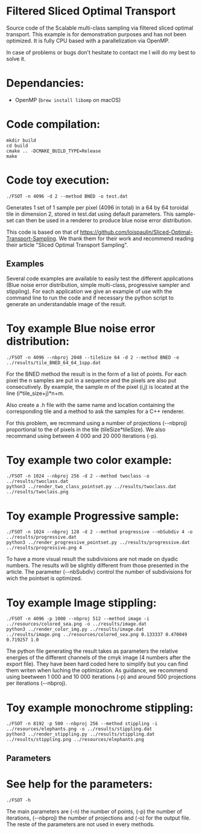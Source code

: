 # Filtered Sliced Optimal Transport

Source code of the Scalable multi-class sampling via filtered sliced optimal transport. This example is for demonstration purposes and has not been optimized. It is fully CPU based with a parallelization via OpenMP.

In case of problems or bugs don't hesitate to contact me I will do my best to solve it.

Dependancies:
=============
 + OpenMP (`brew install libomp` on macOS)

Code compilation:
=================

    mkdir build
    cd build
    cmake .. -DCMAKE_BUILD_TYPE=Release
    make


Code toy execution:
===================

    ./FSOT -n 4096 -d 2 --method BNED -o test.dat

Generates 1 set of 1 sample per pixel (4096 in total) in a 64 by 64 toroidal tile in dimension 2, stored in test.dat using default parameters.
This sample-set can then be used in a renderer to produce blue noise error distribution.

This code is based on that of https://github.com/loispaulin/Sliced-Optimal-Transport-Sampling. We thank them for their work and recommend reading their article "Sliced Optimal Transport Sampling".

## Examples

Several code examples are available to easily test the different applications (Blue noise error distribution, simple multi-class, progressive sampler and stippling). For each application we give an example of use with the command line to run the code and if necessary the python script to generate an understandable image of the result.

Toy example Blue noise error distribution:
===================

    ./FSOT -n 4096 --nbproj 2048 --tileSize 64 -d 2 --method BNED -o ../results/tile_BNED_64_64_1spp.dat

For the BNED method the result is in the form of a list of points. For each pixel the n samples are put in a sequence and the pixels are also put consecutively. By example, the sample m of the pixel (i,j) is located at the line (i*tile_size+j)*n+m.

Also create a .h file with the same name and location containing the corresponding tile and a method to ask the samples for a C++ renderer.

For this problem, we recmmand using a number of projections (--nbproj) proportional to the of pixels in the tile (tileSize*tileSize). We also recommand using between 4 000 and 20 000 iterations (-p).

Toy example two color example:
===================

    ./FSOT -n 1024 --nbproj 256 -d 2 --method twoclass -o ../results/twoclass.dat
    python3 ../render_two_class_pointset.py ../results/twoclass.dat ../results/twoclass.png


Toy example Progressive sample:
===================

    ./FSOT -n 1024 --nbproj 128 -d 2 --method progressive --nbSubdiv 4 -o ../results/progressive.dat
    python3 ../render_progressive_pointset.py ../results/progressive.dat ../results/progressive.png 4

To have a more visual result the subdivisions are not made on dyadic numbers. The results will be slightly different from those presented in the article.
The parameter (--nbSubdiv) control the number of subdivisions for wich the pointset is optimized.

Toy example Image stippling:
===================

    ./FSOT -n 4096 -p 1000 --nbproj 512 --method image -i ../resources/colored_sea.png -o ../results/image.dat
    python3 ../render_color_img.py ../results/image.dat ../results/image.png ../resources/colored_sea.png 0.133337 0.470049 0.719257 1.0

The python file generating the result takes as parameters the relative energies of the different channels of the cmyk image (4 numbers after the export file). They have been hard coded here to simplify but you can find them writen when luching the optimization. 
As guidance, we recommend using beetween 1 000 and 10 000 iterations (-p) and around 500 projections per iterations (--nbproj).

Toy example monochrome stippling:
===================

    ./FSOT -n 8192 -p 500 --nbproj 256 --method stippling -i ../resources/elephants.png -o ../results/stippling.dat
    python3 ../render_stippling.py ../results/stippling.dat ../results/stippling.png ../resources/elephants.png


## Parameters

See help for the parameters:
===================

    ./FSOT -h

The main parameters are (-n) the number of points, (-p) the number of iterations, (--nbproj) the number of projections and (-o) for the output file. The reste of the parameters are not used in every methods.
